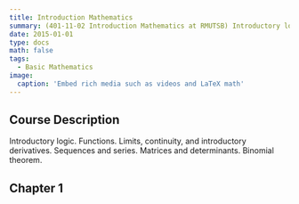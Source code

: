 ```yaml
---
title: Introduction Mathematics
summary: (401-11-02 Introduction Mathematics at RMUTSB) Introductory logic. Functions. Limits, continuity, and introductory derivatives. Sequences and series. Matrices and determinants. Binomial theorem.
date: 2015-01-01
type: docs
math: false
tags:
  - Basic Mathematics
image:
  caption: 'Embed rich media such as videos and LaTeX math'
---
```


## Course Description

Introductory logic. Functions. Limits, continuity, and introductory derivatives. Sequences and series. Matrices and determinants. Binomial theorem.

## Chapter 1
